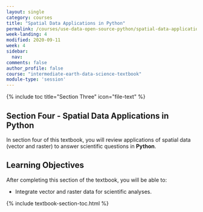 ```yaml
---
layout: single
category: courses
title: "Spatial Data Applications in Python"
permalink: /courses/use-data-open-source-python/spatial-data-applications/
week-landing: 4
modified: 2020-09-11
week: 4
sidebar:
  nav:
comments: false
author_profile: false
course: "intermediate-earth-data-science-textbook"
module-type: 'session'
---
```


{% include toc title="Section Three" icon="file-text" %}

<div class="notice--info" markdown="1">

## <i class="fa fa-ship" aria-hidden="true"></i> Section Four - Spatial Data Applications in Python

In section four of this textbook, you will review applications of spatial data (vector and raster) to answer scientific questions in **Python**. 

## <i class="fa fa-graduation-cap" aria-hidden="true"></i> Learning Objectives

After completing this section of the textbook, you will be able to:

* Integrate vector and raster data for scientific analyses.

</div>


{% include textbook-section-toc.html %}
